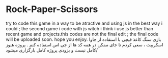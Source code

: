 # Rock-Paper-Scissors
try to code this game in a way to be atractive and using js in the best way i could ; the second game i code with js witch i think i use js better than recent game and projects.this codes are not the final edit ; the final code will be uploaded soon. hope you enjoy.
بازی سنگ کاغذ قیچی با استفاده از جاوا اسکریپت ، سعی کردم تا جای ممکن در همه کد ها از جی اس استفاده کنم . پروژه هنوز کامل نیست و بزودی پروژه کامل بارگزاری میشود/
